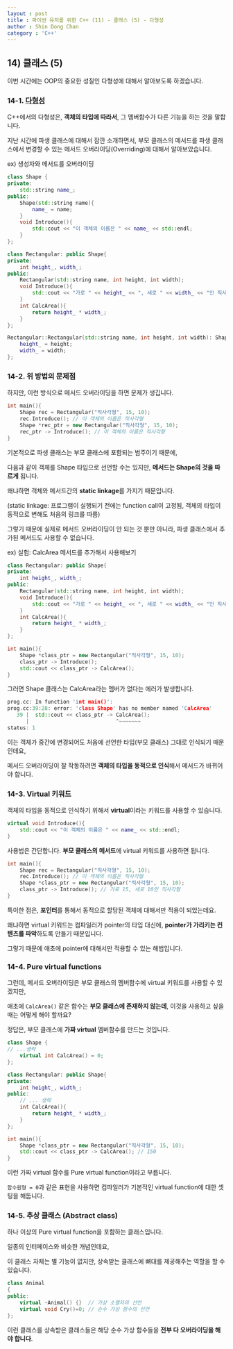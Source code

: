 ```yaml
---
layout : post
title : 파이썬 유저를 위한 C++ (11) - 클래스 (5) - 다형성
author : Shin Dong Chan
category : 'C++'
---
```


## 14) 클래스 (5)

이번 시간에는 OOP의 중요한 성질인 다형성에 대해서 알아보도록 하겠습니다.

### 14-1. [다형성](https://www.tutorialspoint.com/cplusplus/cpp_polymorphism)

C++에서의 다형성은, **객체의 타입에 따라서**, 그 멤버함수가 다른 기능을 하는 것을 말합니다.

지난 시간에 파생 클래스에 대해서 잠깐 소개하면서, 부모 클래스의 메서드를 파생 클래스에서 변경할 수 있는 메서드 오버라이딩(Overriding)에 대해서 알아보았습니다.

ex) 생성자와 메서드를 오버라이딩

```c++
class Shape {
private:
    std::string name_;
public:
    Shape(std::string name){
        name_ = name;
    }
    void Introduce(){
        std::cout << "이 객체의 이름은 " << name_ << std::endl;
    }
};

class Rectangular: public Shape{
private:
    int height_, width_;
public:
    Rectangular(std::string name, int height, int width);
    void Introduce(){
        std::cout << "가로 " << height_ << ", 세로 " << width_ << "인 직사각형" << std::endl;
    }
    int CalcArea(){
        return height_ * width_;
    }
};

Rectangular::Rectangular(std::string name, int height, int width): Shape::Shape(name) {
	height_ = height;
    width_ = width;
};
```

### 14-2. 위 방법의 문제점

하지만, 이런 방식으로 메서드 오버라이딩을 하면 문제가 생깁니다.

```c++
int main(){
	Shape rec = Rectangular("직사각형", 15, 10);
	rec.Introduce(); // 이 객체의 이름은 직사각형
    Shape *rec_ptr = new Rectangular("직사각형", 15, 10);
    rec_ptr -> Introduce(); // 이 객체의 이름은 직사각형
}
```

기본적으로 파생 클래스는 부모 클래스에 포함되는 범주이기 때문에,

다음과 같이 객체를 Shape 타입으로 선언할 수는 있지만, **메서드는 Shape의 것을 따르게** 됩니다.

왜냐하면 객체와 메서드간의 **static linkage**를 가지기 때문입니다. 

(static linkage: 프로그램이 실행되기 전에는 function call이 고정됨, 객체의 타입이 동적으로 변해도 처음의 링크를 따름)

그렇기 때문에 실제로 메서드 오버라이딩이 안 되는 것 뿐만 아니라, 파생 클래스에서 추가된 메서드도 사용할 수 없습니다.

ex) 실험: CalcArea 메서드를 추가해서 사용해보기

```c++
class Rectangular: public Shape{
private:
    int height_, width_;
public:
    Rectangular(std::string name, int height, int width);
    void Introduce(){
        std::cout << "가로 " << height_ << ", 세로 " << width_ << "인 직사각형" << std::endl;
    }
    int CalcArea(){
        return height_ * width_;
    }
};

int main(){
    Shape *class_ptr = new Rectangular("직사각형", 15, 10);
    class_ptr -> Introduce();
    std::cout << class_ptr -> CalcArea();
}
```

그러면 Shape 클래스는 CalcArea라는 멤버가 없다는 에러가 발생합니다.

```c++
prog.cc: In function 'int main()':
prog.cc:39:28: error: 'class Shape' has no member named 'CalcArea'
   39 |  std::cout << class_ptr -> CalcArea();
      |                            ^~~~~~~~
status: 1
```

이는 객체가 중간에 변경되어도 처음에 선언한 타입(부모 클래스) 그대로 인식되기 때문인데요,

메서드 오버라이딩이 잘 작동하려면 **객체의 타입을 동적으로 인식**해서 메서드가 바뀌어야 합니다.

### 14-3. Virtual 키워드

객체의 타입을 동적으로 인식하기 위해서 **virtual**이라는 키워드를 사용할 수 있습니다.

```c++
virtual void Introduce(){
    std::cout << "이 객체의 이름은 " << name_ << std::endl;
}
```

사용법은 간단합니다. **부모 클래스의 메서드**에 virtual 키워드를 사용하면 됩니다.

```c++
int main(){
    Shape rec = Rectangular("직사각형", 15, 10);
	rec.Introduce(); // 이 객체의 이름은 직사각형
    Shape *class_ptr = new Rectangular("직사각형", 15, 10);
    class_ptr -> Introduce(); // 가로 15, 세로 10인 직사각형
}
```

특이한 점은, **포인터**를 통해서 동적으로 할당된 객체에 대해서만 적용이 되었는데요.

왜냐하면 virtual 키워드는 컴파일러가 pointer의 타입 대신에, **pointer가 가리키는 컨텐츠를 파악**하도록 만들기 때문입니다.

그렇기 때문에 애초에 pointer에 대해서만 적용할 수 있는 해법입니다.

### 14-4. Pure virtual functions

그런데, 메서드 오버라이딩은 부모 클래스의 멤버함수에 virtual 키워드를 사용할 수 있겠지만,

애초에 `CalcArea()` 같은 함수는 **부모 클래스에 존재하지 않는데**, 이것을 사용하고 싶을 때는 어떻게 해야 할까요?

정답은, 부모 클래스에 **가짜 virtual** 멤버함수를 만드는 것입니다.

```c++
class Shape {
// ...생략
	virtual int CalcArea() = 0;
};

class Rectangular: public Shape{
private:
    int height_, width_;
public:
	// ... 생략
	int CalcArea(){
        return height_ * width_;
    }
};

int main(){
    Shape *class_ptr = new Rectangular("직사각형", 15, 10);
    std::cout << class_ptr -> CalcArea(); // 150
}
```

이런 가짜 virtual 함수를 Pure virtual function이라고 부릅니다.

`함수원형 = 0`과 같은 표현을 사용하면 컴파일러가 기본적인 virtual function에 대한 셋팅을 해둡니다.

### 14-5. 추상 클래스 (Abstract class)

하나 이상의 Pure virtual function을 포함하는 클래스입니다.

일종의 인터페이스와 비슷한 개념인데요,

이 클래스 자체는 별 기능이 없지만, 상속받는 클래스에 뼈대를 제공해주는 역할을 할 수 있습니다.

```c++
class Animal
{
public:
    virtual ~Animal() {}  // 가상 소멸자의 선언
    virtual void Cry()=0; // 순수 가상 함수의 선언
};
```

이런 클래스를 상속받은 클래스들은 해당 순수 가상 함수들을 **전부 다 오버라이딩을 해야 합니다**.

